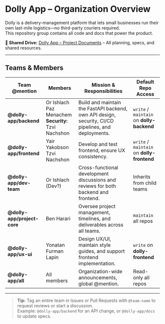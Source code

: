 # Dolly App – Organization Overview

Dolly is a delivery-management platform that lets small businesses run their own last-mile logistics—no third-party couriers required.  
This repository group contains all code and docs that power the product.

**📂 Shared Drive:** [Dolly App – Project Documents](https://drive.google.com/drive/folders/1qJUVZylCwJ6hTRxCqrr4DWfLU66ZSBSX?usp=drive_link) – All planning, specs, and shared resources.

---

## Teams & Members

| Team @mention              | Members | Mission & Responsibilities | Default Repo Access |
| -------------------------- | ------- | -------------------------- | ------------------- |
| **@dolly-app/backend**     | Or Ishlach<br>Paz Menachem<br> **Security:** Tzvi Nachshon | Build and maintain the FastAPI backend, own API design, security, CI/CD pipelines, and deployments. | `write` / `maintain` on **dolly-backend** |
| **@dolly-app/frontend**    | Yair Yakobson<br>Tzvi Nachshon | Develop and test frontend, ensure UX consistency. | `write` / `maintain` on **dolly-frontend** |
| **@dolly-app/dev-team**    | Or Ishlach (Dev?) | Cross-functional development discussions and reviews for both backend and frontend. | Inherits from child teams |
| **@dolly-app/project-core**| Ben Harari | Oversee project management, timelines, and deliverables across all teams. | `maintain` all repos |
| **@dolly-app/ux-ui**       | Yonatan Furman Lapin | Design UX/UI, maintain style guides, and support frontend implementation. | `write` on **dolly-frontend** |
| **@dolly-app/all**         | All members | Organization-wide announcements, global @mention. | Read-only all repos |

---

> **Tip:** Tag an entire team in Issues or Pull Requests with `@team-name` to request reviews or start a discussion.  
> Example: `@dolly-app/backend` for an API change, or `@dolly-app/docs` to update specs.
